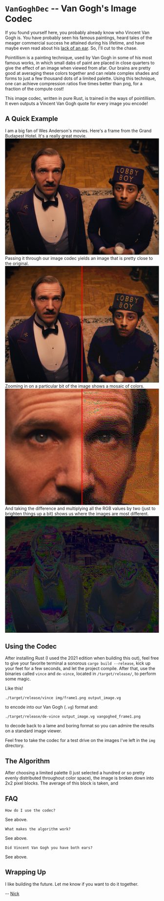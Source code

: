 # `VanGoghDec` -- Van Gogh's Image Codec

If you found yourself here, you probably already know who Vincent Van Gogh is. You have probably seen his famous paintings, heard tales of the meager commercial success he attained during his lifetime, and have maybe even read about his [lack of an ear](https://www.vangoghmuseum.nl/en/art-and-stories/vincent-van-gogh-faq/why-did-vincent-van-gogh-cut-off-his-ear). So, I'll cut to the chase.

Pointillism is a painting technique, used by Van Gogh in some of his most famous works, in which small dabs of paint are placed in close quarters to give the effect of an image when viewed from afar. Our brains are pretty good at averaging these colors together and can relate complex shades and forms to just a few thousand dots of a limited palette. Using this technique, one can achieve compression ratios five times better than png, for a fraction of the compute cost!

This image codec, written in pure Rust, is trained in the ways of pointillism. It even outputs a Vincent Van Gogh quote for every image you encode!

## A Quick Example
I am a big fan of Wes Anderson's movies. Here's a frame from the Grand Budapest Hotel. It's a really great movie.
![Zero!](img/frame1.png)
Passing it through our image codec yields an image that is pretty close to the original.
![Vinced!](img/test/side-by-side.png)
Zooming in on a particular bit of the image shows a mosaic of colors.
![Point!](img/test/points.png)
And taking the difference and multiplying all the RGB values by two (just to brighten things up a bit) shows us where the images are most different.
![Diffed!](img/test/diff.png)

## Using the Codec
After installing Rust (I used the 2021 edition when building this out), feel free to give your favorite terminal a sonorous `cargo build --release`, kick up your feet for a few seconds, and let the project compile. After that, use the binaries called `vince` and `de-vince`, located in `/target/release/`, to perform some magic.

Like this!

```
./target/release/vince img/frame1.png output_image.vg
```
to encode into our Van Gogh (`.vg`) format and:
```
./target/release/de-vince output_image.vg vangoghed_frame1.png
```
to decode back to a lame and boring format so you can admire the results on a standard image viewer.

Feel free to take the codec for a test drive on the images I've left in the `img` directory.

## The Algorithm
After choosing a limited palette (I just selected a hundred or so pretty evenly distributed throughout color space), the image is broken down into 2x2 pixel blocks. The average of this block is taken, and  

## FAQ
```
How do I use the codec?
```
See above.

```
What makes the algorithm work?
```
See above.

```
Did Vincent Van Gogh you have both ears?
```
See above.

## Wrapping Up
I like building the future. Let me know if you want to do it together.

-- [Nick](nickhayeck.com)